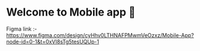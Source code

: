 # Welcome to Mobile app 👋

Figma link :-
   https://www.figma.com/design/cyHhv0LTHNAFPMwmVeOzxz/Mobile-App?node-id=0-1&t=0xVI8sTg5tesUQUp-1
